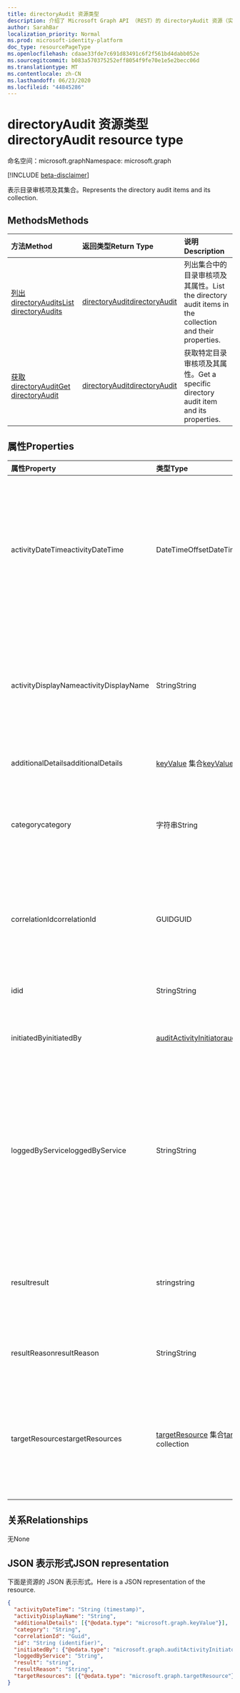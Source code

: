 ```yaml
---
title: directoryAudit 资源类型
description: 介绍了 Microsoft Graph API （REST）的 directoryAudit 资源（实体），它可帮助审核目录（租户）活动（测试版）。
author: SarahBar
localization_priority: Normal
ms.prod: microsoft-identity-platform
doc_type: resourcePageType
ms.openlocfilehash: cdaae33fde7c691d83491c6f2f561bd4dabb052e
ms.sourcegitcommit: b083a570375252eff8054f9fe70e1e5e2becc06d
ms.translationtype: MT
ms.contentlocale: zh-CN
ms.lasthandoff: 06/23/2020
ms.locfileid: "44845286"
---
```

# <a name="directoryaudit-resource-type"></a><span data-ttu-id="9d8c8-103">directoryAudit 资源类型</span><span class="sxs-lookup"><span data-stu-id="9d8c8-103">directoryAudit resource type</span></span>

<span data-ttu-id="9d8c8-104">命名空间：microsoft.graph</span><span class="sxs-lookup"><span data-stu-id="9d8c8-104">Namespace: microsoft.graph</span></span>

[!INCLUDE [beta-disclaimer](../../includes/beta-disclaimer.md)]

<span data-ttu-id="9d8c8-105">表示目录审核项及其集合。</span><span class="sxs-lookup"><span data-stu-id="9d8c8-105">Represents the directory audit items and its collection.</span></span>

## <a name="methods"></a><span data-ttu-id="9d8c8-106">Methods</span><span class="sxs-lookup"><span data-stu-id="9d8c8-106">Methods</span></span>

| <span data-ttu-id="9d8c8-107">方法</span><span class="sxs-lookup"><span data-stu-id="9d8c8-107">Method</span></span>           | <span data-ttu-id="9d8c8-108">返回类型</span><span class="sxs-lookup"><span data-stu-id="9d8c8-108">Return Type</span></span>    |<span data-ttu-id="9d8c8-109">说明</span><span class="sxs-lookup"><span data-stu-id="9d8c8-109">Description</span></span>|
|:---------------|:--------|:----------|
|[<span data-ttu-id="9d8c8-110">列出 directoryAudits</span><span class="sxs-lookup"><span data-stu-id="9d8c8-110">List directoryAudits</span></span>](../api/directoryaudit-list.md) | [<span data-ttu-id="9d8c8-111">directoryAudit</span><span class="sxs-lookup"><span data-stu-id="9d8c8-111">directoryAudit</span></span>](directoryaudit.md) |<span data-ttu-id="9d8c8-112">列出集合中的目录审核项及其属性。</span><span class="sxs-lookup"><span data-stu-id="9d8c8-112">List the directory audit items in the collection and their properties.</span></span>|
|[<span data-ttu-id="9d8c8-113">获取 directoryAudit</span><span class="sxs-lookup"><span data-stu-id="9d8c8-113">Get directoryAudit</span></span>](../api/directoryaudit-get.md) | [<span data-ttu-id="9d8c8-114">directoryAudit</span><span class="sxs-lookup"><span data-stu-id="9d8c8-114">directoryAudit</span></span>](directoryaudit.md) |<span data-ttu-id="9d8c8-115">获取特定目录审核项及其属性。</span><span class="sxs-lookup"><span data-stu-id="9d8c8-115">Get a specific directory audit item and its properties.</span></span>|


## <a name="properties"></a><span data-ttu-id="9d8c8-116">属性</span><span class="sxs-lookup"><span data-stu-id="9d8c8-116">Properties</span></span>
| <span data-ttu-id="9d8c8-117">属性</span><span class="sxs-lookup"><span data-stu-id="9d8c8-117">Property</span></span>            | <span data-ttu-id="9d8c8-118">类型</span><span class="sxs-lookup"><span data-stu-id="9d8c8-118">Type</span></span>                                                | <span data-ttu-id="9d8c8-119">Description</span><span class="sxs-lookup"><span data-stu-id="9d8c8-119">Description</span></span>                                                                                                                                                                                                                                                            |
|:--------------------|:----------------------------------------------------|:-----------------------------------------------------------------------------------------------------------------------------------------------------------------------------------------------------------------------------------------------------------------------|
| <span data-ttu-id="9d8c8-120">activityDateTime</span><span class="sxs-lookup"><span data-stu-id="9d8c8-120">activityDateTime</span></span>    | <span data-ttu-id="9d8c8-121">DateTimeOffset</span><span class="sxs-lookup"><span data-stu-id="9d8c8-121">DateTimeOffset</span></span>                                      | <span data-ttu-id="9d8c8-122">指示执行活动的日期和时间。</span><span class="sxs-lookup"><span data-stu-id="9d8c8-122">Indicates the date and time the activity was performed.</span></span> <span data-ttu-id="9d8c8-123">时间戳类型始终为 UTC 时间。</span><span class="sxs-lookup"><span data-stu-id="9d8c8-123">The Timestamp type is always in UTC time.</span></span> <span data-ttu-id="9d8c8-124">例如，2014 年 1 月 1 日午夜 UTC 如下所示：`'2014-01-01T00:00:00Z'`</span><span class="sxs-lookup"><span data-stu-id="9d8c8-124">For example, midnight UTC on Jan 1, 2014 would look like this: `'2014-01-01T00:00:00Z'`</span></span>                                                                              |
| <span data-ttu-id="9d8c8-125">activityDisplayName</span><span class="sxs-lookup"><span data-stu-id="9d8c8-125">activityDisplayName</span></span> | <span data-ttu-id="9d8c8-126">String</span><span class="sxs-lookup"><span data-stu-id="9d8c8-126">String</span></span>                                              | <span data-ttu-id="9d8c8-127">指示活动名称或操作名称（例如，</span><span class="sxs-lookup"><span data-stu-id="9d8c8-127">Indicates the activity name or the operation name (E.g.</span></span> <span data-ttu-id="9d8c8-128">“创建用户”、“向组中添加成员”）。</span><span class="sxs-lookup"><span data-stu-id="9d8c8-128">"Create User", "Add member to group").</span></span> <span data-ttu-id="9d8c8-129">有关记录的活动列表，请参阅 [Azure AD 活动列表](/azure/active-directory/active-directory-reporting-activity-audit-logs#azure-ad-audit-activity-list)。</span><span class="sxs-lookup"><span data-stu-id="9d8c8-129">For a list of activities logged,refer to [Azure Ad activity list](/azure/active-directory/active-directory-reporting-activity-audit-logs#azure-ad-audit-activity-list).</span></span> |
| <span data-ttu-id="9d8c8-130">additionalDetails</span><span class="sxs-lookup"><span data-stu-id="9d8c8-130">additionalDetails</span></span>   | <span data-ttu-id="9d8c8-131">[keyValue](keyvalue.md) 集合</span><span class="sxs-lookup"><span data-stu-id="9d8c8-131">[keyValue](keyvalue.md) collection</span></span>                  | <span data-ttu-id="9d8c8-132">指示活动的其他详细信息。</span><span class="sxs-lookup"><span data-stu-id="9d8c8-132">Indicates additional details on the activity.</span></span>                                                                                                                                                                                                                          |
| <span data-ttu-id="9d8c8-133">category</span><span class="sxs-lookup"><span data-stu-id="9d8c8-133">category</span></span>            | <span data-ttu-id="9d8c8-134">字符串</span><span class="sxs-lookup"><span data-stu-id="9d8c8-134">String</span></span>                                              | <span data-ttu-id="9d8c8-135">指示活动所针对的资源类别。</span><span class="sxs-lookup"><span data-stu-id="9d8c8-135">Indicates which resource category that's targeted by the activity.</span></span> <span data-ttu-id="9d8c8-136">（例如：用户管理、组管理等。）</span><span class="sxs-lookup"><span data-stu-id="9d8c8-136">(For example: User Management, Group Management etc..)</span></span>                                                                                                                                              |
| <span data-ttu-id="9d8c8-137">correlationId</span><span class="sxs-lookup"><span data-stu-id="9d8c8-137">correlationId</span></span>       | <span data-ttu-id="9d8c8-138">GUID</span><span class="sxs-lookup"><span data-stu-id="9d8c8-138">GUID</span></span>                                                | <span data-ttu-id="9d8c8-139">指示有助于关联跨各种服务的活动的唯一 ID。</span><span class="sxs-lookup"><span data-stu-id="9d8c8-139">Indicates a unique ID that helps correlate activities that span across various services.</span></span> <span data-ttu-id="9d8c8-140">可用于跨服务跟踪日志。</span><span class="sxs-lookup"><span data-stu-id="9d8c8-140">Can be used to trace logs across services.</span></span>                                                                                                                                    |
| <span data-ttu-id="9d8c8-141">id</span><span class="sxs-lookup"><span data-stu-id="9d8c8-141">id</span></span>                  | <span data-ttu-id="9d8c8-142">String</span><span class="sxs-lookup"><span data-stu-id="9d8c8-142">String</span></span>                                              | <span data-ttu-id="9d8c8-143">指示活动的唯一 ID。</span><span class="sxs-lookup"><span data-stu-id="9d8c8-143">Indicates the unique ID for the activity.</span></span> <span data-ttu-id="9d8c8-144">这是 GUID。</span><span class="sxs-lookup"><span data-stu-id="9d8c8-144">This is a GUID.</span></span>                                                                                                                                                                                                              |
| <span data-ttu-id="9d8c8-145">initiatedBy</span><span class="sxs-lookup"><span data-stu-id="9d8c8-145">initiatedBy</span></span>         | [<span data-ttu-id="9d8c8-146">auditActivityInitiator</span><span class="sxs-lookup"><span data-stu-id="9d8c8-146">auditActivityInitiator</span></span>](auditactivityinitiator.md) | <span data-ttu-id="9d8c8-147">指示有关启动活动的用户或应用的信息。</span><span class="sxs-lookup"><span data-stu-id="9d8c8-147">Indicates information about the user or app initiated the activity.</span></span>                                                                                                                                                                                                    |
| <span data-ttu-id="9d8c8-148">loggedByService</span><span class="sxs-lookup"><span data-stu-id="9d8c8-148">loggedByService</span></span>     | <span data-ttu-id="9d8c8-149">String</span><span class="sxs-lookup"><span data-stu-id="9d8c8-149">String</span></span>                                              | <span data-ttu-id="9d8c8-150">指示启动活动的服务的信息（例如：自助服务密码管理、核心目录、B2C、受邀用户、Microsoft Identity Manager、Privileged Identity Management）。</span><span class="sxs-lookup"><span data-stu-id="9d8c8-150">Indicates information on which service initiated the activity (For example: Self-service Password Management, Core Directory, B2C, Invited Users, Microsoft Identity Manager, Privileged Identity Management.</span></span>                                                          |
| <span data-ttu-id="9d8c8-151">result</span><span class="sxs-lookup"><span data-stu-id="9d8c8-151">result</span></span>              | <span data-ttu-id="9d8c8-152">string</span><span class="sxs-lookup"><span data-stu-id="9d8c8-152">string</span></span>                                              | <span data-ttu-id="9d8c8-153">指示活动的结果。可取值为：`success`、`failure`、`timeout`、`unknownFutureValue`。</span><span class="sxs-lookup"><span data-stu-id="9d8c8-153">Indicates the result of the activity.Possible values are: `success`, `failure`, `timeout`, `unknownFutureValue`.</span></span>                                                                                                                                                       |
| <span data-ttu-id="9d8c8-154">resultReason</span><span class="sxs-lookup"><span data-stu-id="9d8c8-154">resultReason</span></span>        | <span data-ttu-id="9d8c8-155">String</span><span class="sxs-lookup"><span data-stu-id="9d8c8-155">String</span></span>                                              | <span data-ttu-id="9d8c8-156">如果结果为“失败”或“超时”，指示失败的原因。</span><span class="sxs-lookup"><span data-stu-id="9d8c8-156">Indicates the reason for failure if the result is "Failure" or "timeout".</span></span>                                                                                                                                                                                              |
| <span data-ttu-id="9d8c8-157">targetResources</span><span class="sxs-lookup"><span data-stu-id="9d8c8-157">targetResources</span></span>     | <span data-ttu-id="9d8c8-158">[targetResource](targetresource.md) 集合</span><span class="sxs-lookup"><span data-stu-id="9d8c8-158">[targetResource](targetresource.md) collection</span></span>      | <span data-ttu-id="9d8c8-159">指示由于活动而更改的资源的信息。</span><span class="sxs-lookup"><span data-stu-id="9d8c8-159">Indicates information on which resource was changed due to the activity.</span></span> <span data-ttu-id="9d8c8-160">目标资源类型可以是用户、设备、目录、应用、角色、组、策略或其他。</span><span class="sxs-lookup"><span data-stu-id="9d8c8-160">Target Resource Type can be User, Device, Directory, App, Role, Group, Policy or Other.</span></span>                                                                                                       |

## <a name="relationships"></a><span data-ttu-id="9d8c8-161">关系</span><span class="sxs-lookup"><span data-stu-id="9d8c8-161">Relationships</span></span>
<span data-ttu-id="9d8c8-162">无</span><span class="sxs-lookup"><span data-stu-id="9d8c8-162">None</span></span>


## <a name="json-representation"></a><span data-ttu-id="9d8c8-163">JSON 表示形式</span><span class="sxs-lookup"><span data-stu-id="9d8c8-163">JSON representation</span></span>

<span data-ttu-id="9d8c8-164">下面是资源的 JSON 表示形式。</span><span class="sxs-lookup"><span data-stu-id="9d8c8-164">Here is a JSON representation of the resource.</span></span>

<!-- {
  "blockType": "resource",
  "optionalProperties": [

  ],
  "@odata.type": "microsoft.graph.directoryAudit"
}-->

```json
{
  "activityDateTime": "String (timestamp)",
  "activityDisplayName": "String",
  "additionalDetails": [{"@odata.type": "microsoft.graph.keyValue"}],
  "category": "String",
  "correlationId": "Guid",
  "id": "String (identifier)",
  "initiatedBy": {"@odata.type": "microsoft.graph.auditActivityInitiator"},
  "loggedByService": "String",
  "result": "string",
  "resultReason": "String",
  "targetResources": [{"@odata.type": "microsoft.graph.targetResource"}]
}

```

<!-- uuid: 8fcb5dbc-d5aa-4681-8e31-b001d5168d79
2015-10-25 14:57:30 UTC -->
<!-- {
  "type": "#page.annotation",
  "description": "directoryAudit resource",
  "keywords": "",
  "section": "documentation",
  "tocPath": ""
}-->
